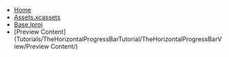 <!-- docs/_sidebar.md -->
- [Home](/)
- [Assets.xcassets](Tutorials/TheHorizontalProgressBarTutorial/TheHorizontalProgressBarView/Assets.xcassets/)
- [Base.lproj](Tutorials/TheHorizontalProgressBarTutorial/TheHorizontalProgressBarView/Base.lproj/)
- [Preview Content](Tutorials/TheHorizontalProgressBarTutorial/TheHorizontalProgressBarView/Preview Content/)